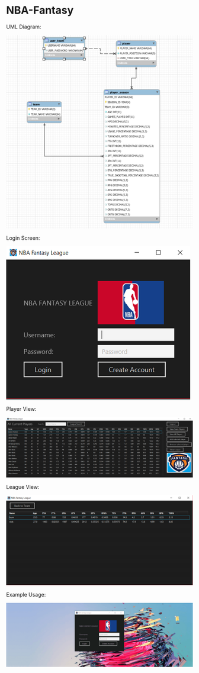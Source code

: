 # NBA-Fantasy

UML Diagram:

![alt text](https://github.com/nicoburniske/NBA-Fantasy/blob/master/examples/UML-Diagram.PNG)

Login Screen:

![alt text](https://github.com/nicoburniske/NBA-Fantasy/blob/master/examples/Login%20Screen.PNG)

Player View:

![alt text](https://github.com/nicoburniske/NBA-Fantasy/blob/master/examples/Player%20View.PNG)

League View:

![alt text](https://github.com/nicoburniske/NBA-Fantasy/blob/master/examples/LeagueView.PNG)

Example Usage:

![alt text](https://github.com/nicoburniske/NBA-Fantasy/blob/master/examples/usage.gif)
